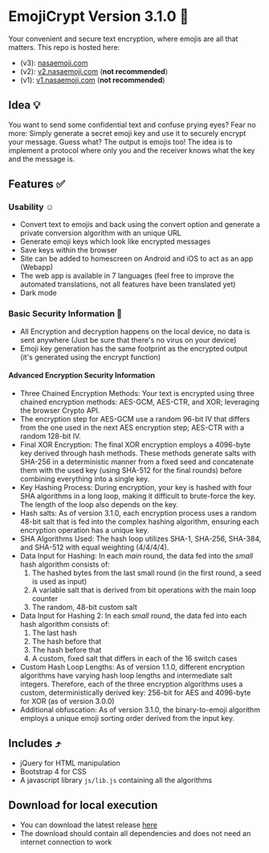 # EmojiCrypt Version 3.1.0 🌈

Your convenient and secure text encryption, where emojis are all that matters.
This repo is hosted here:

- (v3): [nasaemoji.com](https://nasaemoji.com)
- (v2): [v2.nasaemoji.com](https://v2.nasaemoji.com) (**not recommended**)
- (v1): [v1.nasaemoji.com](https://v1.nasaemoji.com) (**not recommended**)

## Idea 💡

You want to send some confidential text and confuse prying eyes?
Fear no more: Simply generate a secret emoji key and use it to securely encrypt your message.
Guess what? The output is emojis too!
The idea is to implement a protocol where only you and the receiver knows what the key and the message is.

## Features ✅

### Usability ☺️

- Convert text to emojis and back using the convert option and generate a private conversion algorithm with an unique URL
- Generate emoji keys which look like encrypted messages
- Save keys within the browser
- Site can be added to homescreen on Android and iOS to act as an app (Webapp)
- The web app is available in 7 languages (feel free to improve the automated translations, not all features have been translated yet)
- Dark mode

### Basic Security Information 🔐

- All Encryption and decryption happens on the local device, no data is sent anywhere (Just be sure that there's no virus on your device)
- Emoji key generation has the same footprint as the encrypted output (it's generated using the encrypt function)

#### Advanced Encryption Security Information

- Three Chained Encryption Methods: Your text is encrypted using three chained encryption methods: AES-GCM, AES-CTR, and XOR; leveraging the browser Crypto API.
- The encryption step for AES-GCM use a random 96-bit IV that differs from the one used in the next AES encryption step; AES-CTR with a random 128-bit IV.
- Final XOR Encryption: The final XOR encryption employs a 4096-byte key derived through hash methods. These methods generate salts with SHA-256 in a deterministic manner from a fixed seed and concatenate them with the used key (using SHA-512 for the final rounds) before combining everything into a single key.
- Key Hashing Process: During encryption, your key is hashed with four SHA algorithms in a long loop, making it difficult to brute-force the key. The length of the loop also depends on the key.
- Hash salts: As of version 3.1.0, each encryption process uses a random 48-bit salt that is fed into the complex hashing algorithm, ensuring each encryption operation has a unique key.
- SHA Algorithms Used: The hash loop utilizes SHA-1, SHA-256, SHA-384, and SHA-512 with equal weighting (4/4/4/4).
- Data Input for Hashing: In each *main* round, the data fed into the *small* hash algorithm consists of:
    1. The hashed bytes from the last small round (in the first round, a seed is used as input)
    2. A variable salt that is derived from bit operations with the main loop counter
    3. The random, 48-bit custom salt
- Data Input for Hashing 2: In each *small* round, the data fed into each hash algorithm consists of:
    1. The last hash
    2. The hash before that
    3. The hash before that
    4. A custom, fixed salt that differs in each of the 16 switch cases
- Custom Hash Loop Lengths: As of version 1.1.0, different encryption algorithms have varying hash loop lengths and intermediate salt integers. Therefore, each of the three encryption algorithms uses a custom, deterministically derived key: 256-bit for AES and 4096-byte for XOR (as of version 3.0.0)
- Additional obfuscation: As of version 3.1.0, the binary-to-emoji algorithm employs a unique emoji sorting order derived from the input key.

## Includes ⤴️

- jQuery for HTML manipulation
- Bootstrap 4 for CSS
- A javascript library `js/lib.js` containing all the algorithms

## Download for local execution

- You can download the latest release [here](https://github.com/mqxym/EmojiCrypt/releases)
- The download should contain all dependencies and does not need an internet connection to work
